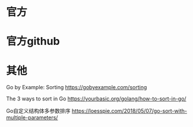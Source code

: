
# 官方 

# 官方github

# 其他

Go by Example: Sorting https://gobyexample.com/sorting

The 3 ways to sort in Go https://yourbasic.org/golang/how-to-sort-in-go/

Go自定义结构体多参数排序 https://loesspie.com/2018/05/07/go-sort-with-multiple-parameters/
